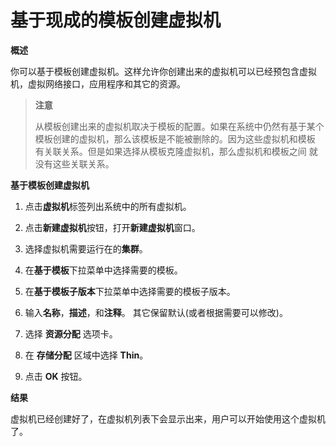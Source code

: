 # 基于现成的模板创建虚拟机

**概述**

你可以基于模板创建虚拟机。这样允许你创建出来的虚拟机可以已经预包含虚拟机，虚拟网络接口，应用程序和其它的资源。


> **注意**
>
> 从模板创建出来的虚拟机取决于模板的配置。如果在系统中仍然有基于某个
> 模板创建的虚拟机，那么该模板是不能被删除的。因为这些虚拟机和模板
> 有关联关系。但是如果选择从模板克隆虚拟机，那么虚拟机和模板之间
> 就没有这些关联关系。


**基于模板创建虚拟机**

1. 点击**虚拟机**标签列出系统中的所有虚拟机。

2. 点击**新建虚拟机**按钮，打开**新建虚拟机**窗口。

3. 选择虚拟机需要运行在的**集群**。

4. 在**基于模板**下拉菜单中选择需要的模板。

5. 在**基于模板子版本**下拉菜单中选择需要的模板子版本。

6. 输入**名称**，**描述**，和**注释**。 其它保留默认(或者根据需要可以修改)。

7. 选择 **资源分配** 选项卡。

8. 在 **存储分配** 区域中选择 **Thin**。

9. 点击 **OK** 按钮。


**结果**

虚拟机已经创建好了，在虚拟机列表下会显示出来，用户可以开始使用这个虚拟机了。

